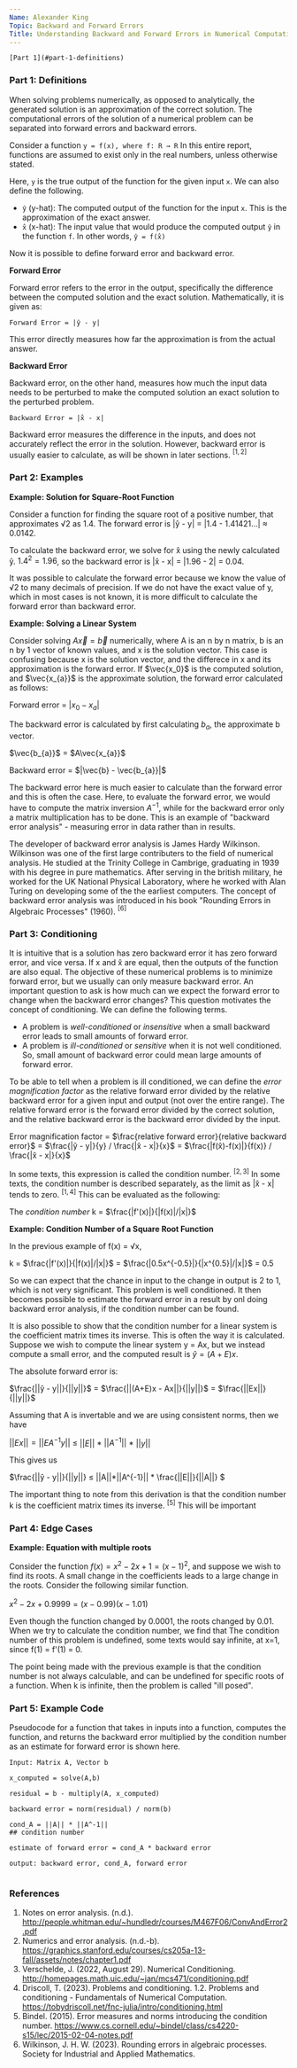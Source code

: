 ```yaml
---
Name: Alexander King
Topic: Backward and Forward Errors
Title: Understanding Backward and Forward Errors in Numerical Computations
---
```


`[Part 1](#part-1-definitions)`




### Part 1: Definitions
When solving problems numerically, as opposed to analytically, the generated solution is an approximation of the correct solution. The computational errors of the solution of a numerical problem can be separated into forward errors and backward errors. 

Consider a function `y = f(x), where f: R → R` In this entire report, functions are assumed to exist only in the real numbers, unless otherwise stated. 

Here, `y` is the true output of the function for the given input `x`. We can also define the following. 
- `ŷ` (y-hat): The computed output of the function for the input `x`. This is the approximation of the exact answer. 
- `x̂` (x-hat): The input value that would produce the computed output `ŷ` in the function `f`. In other words, `ŷ = f(x̂)`

Now it is possible to define forward error and backward error. 



**Forward Error**

Forward error refers to the error in the output, specifically the difference between the computed solution and the exact solution. Mathematically, it is given as:
```
Forward Error = |ŷ - y|
```
This error directly measures how far the approximation is from the actual answer. 

**Backward Error**

Backward error, on the other hand, measures how much the input data needs to be perturbed to make the computed solution an exact solution to the perturbed problem. 
```
Backward Error = |x̂ - x|
```
Backward error measures the difference in the inputs, and does not accurately reflect the error in the solution. However, backward error is usually easier to calculate, as will be shown in later sections. $^{[1, 2]}$

### Part 2: Examples

**Example: Solution for Square-Root Function**

Consider a function for finding the square root of a positive number, that approximates √2 as 1.4. The forward error is |ŷ - y| = |1.4 - 1.41421...| ≈ 0.0142.           

To calculate the backward error, we solve for x̂ using the newly calculated ŷ. $1.4^2 = 1.96$, so the backward error is |x̂ - x| = |1.96 - 2| = 0.04. 

It was possible to calculate the forward error because we know the value of √2 to many decimals of precision. If we do not have the exact value of y, which in most cases is not known, it is more difficult to calculate the forward error than backward error. 

**Example: Solving a Linear System**

Consider solving $A\vec{x} = \vec{b}$ numerically, where A is an n by n matrix, b is an n by 1 vector of known values, and x is the solution vector. This case is confusing because x is the solution vector, and the differece in x and its approximation is the forward error. If $\vec{x_0}$ is the computed solution, and $\vec{x_{a}}$ is the approximate solution, the forward error calculated as follows:

Forward error = $|x_0 - x_{a}|$

The backward error is calculated by first calculating $b_a$, the approximate b vector. 

$\vec{b_{a}}$ = $A\vec{x_{a}}$ 

Backward error = $|\vec{b} - \vec{b_{a}}|$

The backward error here is much easier to calculate than the forward error and this is often the case. Here, to evaluate the forward error, we would have to compute the matrix inversion $A^{-1}$, while for the backward error only a matrix multiplication has to be done. This is an example of "backward error analysis" - measuring error in data rather than in results. 

The developer of backward error analysis is James Hardy Wilkinson. Wilkinson was one of the first large contributers to the field of numerical analysis. He studied at the Trinity College in Cambrige, graduating in 1939 with his degree in pure mathematics. After serving in the british military, he worked for the UK National Physical Laboratory, where he worked with Alan Turing on developing some of the the earliest computers. The concept of backward error analysis was introduced in his book "Rounding Errors in Algebraic Processes" (1960). $^{[6]}$


### Part 3: Conditioning 
It is intuitive that is a solution has zero backward error it has zero forward error, and vice versa. If x and x̂ are equal, then the outputs of the function are also equal. The objective of these numerical problems is to minimize forward error, but we usually can only measure backward error. An important question to ask is how much can we expect the forward error to change when the backward error changes? 
This question motivates the concept of conditioning. We can define the following terms. 

 - A problem is *well-conditioned* or *insensitive* when a small backward error leads to small amounts of forward error.
 - A problem is *ill-conditioned* or *sensitive* when it is not well conditioned. So, small amount of backward error could mean large amounts of forward error.
   
To be able to tell when a problem is ill conditioned, we can define the *error magnification factor* as the relative forward error divided by the relative backward error for a given input and output (not over the entire range). The relative forward error is the forward error divided by the correct solution, and the relative backward error is the backward error divided by the input. 


Error magnification factor = $\frac{relative forward error}{relative backward error}$ = 
$\frac{|ŷ - y|}{y} / \frac{|x̂ - x|}{x}$ = $\frac{|f(x̂)-f(x)|}{f(x)} / \frac{|x̂ - x|}{x}$

In some texts, this expression is called the condition number. $^{[2,3]}$ In some texts, the condition number is described separately, as the limit as |x̂ - x| tends to zero. $^{[1,4]}$ This can be evaluated as the following: 

The *condition number* k = $\frac{|f'(x)|}{|f(x)|/|x|}$


**Example: Condition Number of a Square Root Function**

In the previous example of f(x) = √x, 

k = $\frac{|f'(x)|}{|f(x)|/|x|}$ = $\frac{|0.5x^{-0.5}|}{|x^{0.5}|/|x|}$ = 0.5

So we can expect that the chance in input to the change in output is 2 to 1, which is not very significant. This problem is well conditioned. It then becomes possible to estimate the forward error in a result by onl doing backward error analysis, if the condition number can be found. 

It is also possible to show that the condition number for a linear system is the coefficient matrix times its inverse. This is often the way it is calculated. 
Suppose we wish to compute the linear system y = Ax, but we instead compute a small error, and the computed result is $ŷ = (A+E)x$. 

The absolute forward error is:

$\frac{||ŷ - y||}{||y||}$ = $\frac{||(A+E)x - Ax||}{||y||}$ = $\frac{||Ex||}{||y||}$

Assuming that A is invertable and we are using consistent norms, then we have

$||Ex|| = ||EA^{-1}y||$  ≤ $||E||$ $*$ $||A^{-1}||$ * $||y||$

This gives us 

$\frac{||ŷ - y||}{||y||}   ≤   ||A||*||A^{-1}|| * \frac{||E||}{||A||}  $

The important thing to note from this derivation is that the condition number k is the coefficient matrix times its inverse. $^{[5]}$ This will be important 

### Part 4: Edge Cases

**Example: Equation with multiple roots**

Consider the function $f(x) = x^2-2x+1 = (x-1)^2$, and suppose we wish to find its roots. 
A small change in the coefficients leads to a large change in the roots. Consider the following similar function. 

$x^2-2x+0.9999 = (x-0.99)(x-1.01)$

Even though the function changed by 0.0001, the roots changed by 0.01. 
When we try to calculate the condition number, we find that 
The condition number of this problem is undefined, some texts would say infinite, at x=1, since
 f(1) = f'(1) = 0. 

 The point being made with the previous example is that the condition number is not always calculable, and can be undefined for specific roots of a function. When k is infinite, then the problem is called "ill posed". 

 ### Part 5: Example Code

Pseudocode for a function that takes in inputs into a function, computes the function, and returns the backward error multiplied by the condition number as an estimate for forward error is shown here.


```
Input: Matrix A, Vector b

x_computed = solve(A,b)

residual = b - multiply(A, x_computed)

backward error = norm(residual) / norm(b)

cond_A = ||A|| * ||A^-1||                                                   ## condition number

estimate of forward error = cond_A * backward error

output: backward error, cond_A, forward error 


```


### References
1. Notes on error analysis. (n.d.). http://people.whitman.edu/~hundledr/courses/M467F06/ConvAndError2.pdf
2. Numerics and error analysis. (n.d.-b). https://graphics.stanford.edu/courses/cs205a-13-fall/assets/notes/chapter1.pdf
3. Verschelde, J. (2022, August 29). Numerical Conditioning. http://homepages.math.uic.edu/~jan/mcs471/conditioning.pdf
4. Driscoll, T. (2023). Problems and conditioning. 1.2. Problems and conditioning - Fundamentals of Numerical Computation. https://tobydriscoll.net/fnc-julia/intro/conditioning.html
5. Bindel. (2015). Error measures and norms introducing the condition number. https://www.cs.cornell.edu/~bindel/class/cs4220-s15/lec/2015-02-04-notes.pdf
6. Wilkinson, J. H. W. (2023). Rounding errors in algebraic processes. Society for Industrial and Applied Mathematics. 




